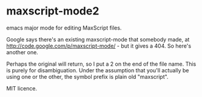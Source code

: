 maxscript-mode2
===============

emacs major mode for editing MaxScript files.

Google says there's an existing maxscript-mode that somebody made, at
http://code.google.com/p/maxscript-mode/ - but it gives a 404. So
here's another one. 

Perhaps the original will return, so I put a 2 on the end of the file
name. This is purely for disambiguation. Under the assumption that
you'll actually be using one or the other, the symbol prefix is plain
old "maxscript".

MIT licence.
